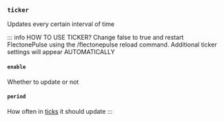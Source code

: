 ### `ticker`

Updates every certain interval of time

::: info HOW TO USE TICKER?
Change false to true and restart FlectonePulse using the /flectonepulse reload command. Additional ticker settings will appear AUTOMATICALLY

#### `enable`

Whether to update or not

#### `period`

How often in [ticks](https://minecraft.fandom.com/wiki/Tick) it should update
:::